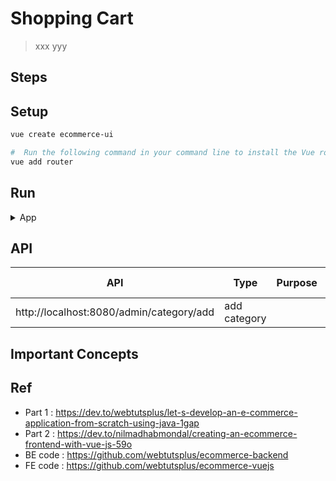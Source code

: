 # Shopping Cart
> xxx yyy


## Steps


## Setup

```bash
vue create ecommerce-ui

#  Run the following command in your command line to install the Vue router in your system
vue add router
```

## Run

<details>
<summary>App</summary>

```bash
#---------------------------
# Run FE app
#---------------------------

npm run serve
```

</details>

## API

| API | Type | Purpose | Example cmd | Comment|
| ----- | -------- | ---- | ----- | ---- |
| http://localhost:8080/admin/category/add |  add  category | | |



## Important Concepts

## Ref

- Part 1 : https://dev.to/webtutsplus/let-s-develop-an-e-commerce-application-from-scratch-using-java-1gap
- Part 2 : https://dev.to/nilmadhabmondal/creating-an-ecommerce-frontend-with-vue-js-59o
- BE code : https://github.com/webtutsplus/ecommerce-backend
- FE code : https://github.com/webtutsplus/ecommerce-vuejs
